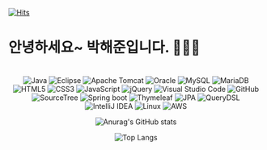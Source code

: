 [![Hits](https://hits.seeyoufarm.com/api/count/incr/badge.svg?url=https%3A%2F%2Fgithub.com%2Fcyon8254&count_bg=%236EFF00&title_bg=%23009EFF&icon=&icon_color=%23E7E7E7&title=hits&edge_flat=false)](https://hits.seeyoufarm.com)

# 안녕하세요~ 박해준입니다. 🐣🐤🐥<br>

<div align="center">

  
  #
  ![Java](https://img.shields.io/badge/java-%23ED8B00.svg?style=for-the-badge&logo=java&logoColor=white)
  ![Eclipse](https://img.shields.io/badge/Eclipse-FE7A16.svg?style=for-the-badge&logo=Eclipse&logoColor=white)
  ![Apache Tomcat](https://img.shields.io/badge/apache%20tomcat-%23F8DC75.svg?style=for-the-badge&logo=apache-tomcat&logoColor=black)
  ![Oracle](https://img.shields.io/badge/Oracle-F80000?style=for-the-badge&logo=oracle&logoColor=white)
  ![MySQL](https://img.shields.io/badge/mysql-%2300f.svg?style=for-the-badge&logo=mysql&logoColor=white)
  ![MariaDB](https://img.shields.io/badge/MariaDB-003545?style=for-the-badge&logo=mariadb&logoColor=white)
  ![HTML5](https://img.shields.io/badge/html5-%23E34F26.svg?style=for-the-badge&logo=html5&logoColor=white)
  ![CSS3](https://img.shields.io/badge/css3-%231572B6.svg?style=for-the-badge&logo=css3&logoColor=white)
  ![JavaScript](https://img.shields.io/badge/javascript-%23323330.svg?style=for-the-badge&logo=javascript&logoColor=%23F7DF1E)
  ![jQuery](https://img.shields.io/badge/jquery-%230769AD.svg?style=for-the-badge&logo=jquery&logoColor=white)
  ![Visual Studio Code](https://img.shields.io/badge/Visual%20Studio%20Code-0078d7.svg?style=for-the-badge&logo=visual-studio-code&logoColor=white)
  ![GitHub](https://img.shields.io/badge/github-%23121011.svg?style=for-the-badge&logo=github&logoColor=white)
  ![SourceTree](https://img.shields.io/badge/SourceTree-%230167ff?style=for-the-badge&logo=sourcetree&logoColor=white)
  ![Spring boot](https://img.shields.io/badge/Springboot-6db33f?style=for-the-badge&logo=springboot&logoColor=white)
  ![Thymeleaf](https://img.shields.io/badge/Thymeleaf-%23005C0F.svg?style=for-the-badge&logo=Thymeleaf&logoColor=white)
  ![JPA](https://img.shields.io/badge/JPA-000?style=for-the-badge&logo=jpa&logoColor=white)
  ![QueryDSL](https://img.shields.io/badge/QueryDSL-000?style=for-the-badge&logo=QueryDSL&logoColor=white)
  ![IntelliJ IDEA](https://img.shields.io/badge/IntelliJIDEA-000000.svg?style=for-the-badge&logo=intellij-idea&logoColor=white)
  ![Linux](https://img.shields.io/badge/Linux-FCC624?style=for-the-badge&logo=linux&logoColor=black)
  ![AWS](https://img.shields.io/badge/AWS-%23FF9900.svg?style=for-the-badge&logo=amazon-aws&logoColor=white)
  
  ![Anurag's GitHub stats](https://github-readme-stats.vercel.app/api?username=cyon8254&show_icons=true&theme=vision-friendly-dark)
  
  ![Top Langs](https://github-readme-stats.vercel.app/api/top-langs/?username=cyon8254&layout=compact&theme=vision-friendly-dark)
  
  
</div>
